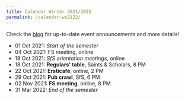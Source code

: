 ```yaml
---
title: Calendar Winter 2021/2022
permalink: /calendar-ws2122/
---
```


Check the [blog](/) for up-to-date event announcements and more details!

- 01 Oct 2021: *Start of the semester*
- 04 Oct 2021: FS meeting, online
- 18 Oct 2021: *SfS orientation meetings*, online
- 18 Oct 2021: **Regulars' table**, Saints & Scholars, 8 PM
- 22 Oct 2021: **Ersticafé**, online, 2 PM
- 29 Oct 2021: **Pub crawl**, SfS, 6 PM
- 02 Nov 2021: **FS meeting**, online, 8 PM
- 31 Mar 2022: *End of the semester*
